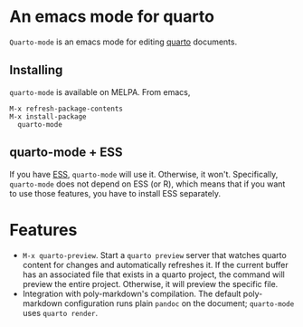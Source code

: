 # An emacs mode for quarto

`Quarto-mode` is an emacs mode for editing [quarto](https://quarto.org) documents.

## Installing

`quarto-mode` is available on MELPA. From emacs,

```
M-x refresh-package-contents
M-x install-package
  quarto-mode
```

## quarto-mode + ESS

If you have [ESS](https://ess.r-project.org/), `quarto-mode` will use it. Otherwise, it won't. Specifically, `quarto-mode` does not depend on ESS (or R), which means that if you want to use those features, you have to install ESS separately.

# Features

- `M-x quarto-preview`. Start a `quarto preview` server that watches quarto content for changes and automatically refreshes it. If the current buffer has an associated file that exists in a quarto project, the command will preview the entire project. Otherwise, it will preview the specific file.
- Integration with poly-markdown's compilation. The default poly-markdown configuration runs plain `pandoc` on the document; `quarto-mode` uses `quarto render`.

